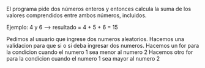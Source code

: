 El programa pide dos números enteros y entonces calcula la suma de los valores comprendidos entre ambos números, incluidos.

Ejemplo: 4 y 6 --> resultado = 4 + 5 + 6 = 15

Pedimos al usuario que ingrese dos numeros aleatorios.
Hacemos una validacion para que si o si deba ingresar dos numeros.
Hacemos un for para la condicion cuando el numero 1 sea menor al numero 2
Hacemos otro for para la condicion cuando el numero 1 sea mayor al numero 2
